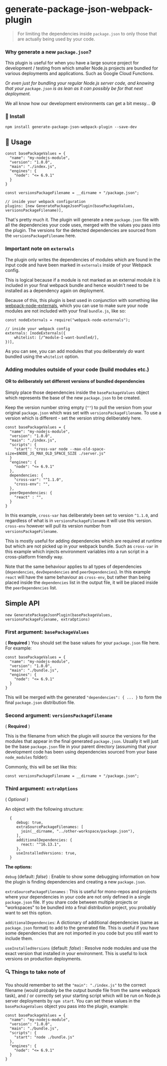 # generate-package-json-webpack-plugin

> For limiting the dependencies inside `package.json` to only those that are actually being used by your code.

### Why generate a new `package.json`?

This plugin is useful for when you have a large source project for development / testing from which smaller Node.js projects are bundled for various deployments and applications. Such as Google Cloud Functions.

_Or even just for bundling your regular Node.js server code, and knowing that your `package.json` is as lean as it can possibly be for that next deployment._

We all know how our development environments can get a bit messy... :sweat_smile:


### :floppy_disk: Install

```
npm install generate-package-json-webpack-plugin --save-dev
```

## :electric_plug: Usage

```
const basePackageValues = {
  "name": "my-nodejs-module",
  "version": "1.0.0",
  "main": "./index.js",
  "engines": {
    "node": "<= 6.9.1"
  }
}

const versionsPackageFilename = __dirname + "/package.json";

// inside your webpack configuration
plugins: [new GeneratePackageJsonPlugin(basePackageValues, versionsPackageFilename)],
```

That's pretty much it. The plugin will generate a new `package.json` file with all the dependencies your code uses, merged with the values you pass into the plugin. The versions for the detected dependencies are sourced from the `versionsPackageFilename` here.

### Important note on `externals`

The plugin only writes the dependencies of modules which are found in the input code
and have been marked in `externals` inside of your Webpack config.

This is logical because if a module is not marked as an external module it is included in
your final webpack bundle and hence wouldn't need to be installed as a dependency
again on deployment.

Because of this, this plugin is best used in conjunction with something
like [webpack-node-externals](https://github.com/liady/webpack-node-externals),
which you can use to make sure your node modules are not included with your
final `bundle.js`, like so:

```
const nodeExternals = require("webpack-node-externals");

// inside your webpack config
externals: [nodeExternals({
    whitelist: [/^module-I-want-bundled/],
})],
```

As you can see, you can add modules that you deliberately _do_ want bundled using the `whitelist` option.

### Adding modules outside of your code (build modules etc.)
#### OR to deliberately set different versions of bundled dependencies

Simply place those dependencies inside the `basePackageValues` object which represents the base of the new `package.json` to be created.

Keep the version number string empty (`""`) to pull the
version from your original `package.json` which was set with `versionsPackageFilename`.
To use a version which is different - set the version string deliberately here.

```
const basePackageValues = {
  "name": "my-nodejs-module",
  "version": "1.0.0",
  "main": "./index.js",
  "scripts": {
    "start": "cross-var node --max-old-space-size=$NODE_JS_MAX_OLD_SPACE_SIZE ./server.js"
  }
  "engines": {
    "node": "<= 6.9.1"
  },
  dependencies: {
    "cross-var": "^1.1.0",
    "cross-env": "",
  },
  peerDependencies: {
    "react" : "",
  }
}
```

In this example, `cross-var` has deliberately been set to version `^1.1.0`, and
regardless of what is in `versionsPackageFilename` it will use this version.
`cross-env` however will pull its version number from `versionsPackageFilename`.

This is mostly useful for adding dependencies which are required at runtime but which are not picked up in your webpack
bundle. Such as `cross-var` in this example which injects environment variables into a run script in a cross-platform
friendly way.

Note that the same behaviour applies to all types of dependencies (`dependencies`, `devDependencies` and 
`peerDependencies`). In this example `react` will have the same behaviour as `cross-env`, but rather than being placed 
inside the `dependencies` list in the output file, it will be placed inside the `peerDependencies` list.

## Simple API

```
new GeneratePackageJsonPlugin(basePackageValues, versionsPackageFilename, extraOptions)
```

### First argument: `basePackageValues`

( **Required** ) You should set the base values for your `package.json` file here. For example:

```
const basePackageValues = {
  "name": "my-nodejs-module",
  "version": "1.0.0",
  "main": "./bundle.js",
  "engines": {
    "node": "<= 6.9.1"
  }
}
```

This will be merged with the generated `"dependencies": { ... }` to form the final `package.json` distribution file.

### Second argument: `versionsPackageFilename`

( **Required** )

This is the filename from which the plugin will source the versions for the modules
that appear in the final generated `package.json`. Usually it will just be the base
`package.json` file in your parent directory (assuming that your development code
has been using dependencies sourced from your base `node_modules` folder):

Commonly, this will be set like this:
```
const versionsPackageFilename = __dirname + "/package.json";
```

### Third argument: `extraOptions`

( *Optional* )

An object with the following structure:

```
  {
     debug: true,
     extraSourcePackageFilenames: [
       join(__dirname, "../other-workspace/package.json"),
     ],
     additionalDependencies: {
       react: "^16.13.1",
     },
     useInstalledVersions: true,
  }
```

**The options:**

`debug` (default: *false*) : Enable to show some debugging information on how the plugin is finding dependencies and creating a new `package.json`.

`extraSourcePackageFilenames` : This is useful for mono-repos and projects where your dependencies in your code are not only defined in a single `package.json` file.
If you share code between multiple projects or "workspaces" to be bundled into a final distribution project, you probably want to set this option.

`additionalDependencies`: A dictionary of additional dependencies (same as `package.json` format) to
 add to the generated file. This is useful if you have some dependencies that are not imported in
  you code but you still want to include them.

`useInstalledVersions` (default: *false*) : Resolve node modules and use the exact version that installed in your
environment. This is useful to lock versions on production deployments.

### :mag: Things to take note of

You should remember to set the `"main": "./index.js"` to the correct filename (would probably
be the output bundle file from the same webpack task), and / or correctly set your starting script
which will be run on Node.js server deployments by `npm start`. You can set these values in
the `basePackageValues` object you pass into the plugin, example:

```
const basePackageValues = {
  "name": "my-nodejs-module",
  "version": "1.0.0",
  "main": "./bundle.js",
  "scripts": {
    "start": "node ./bundle.js"
  },
  "engines": {
    "node": "<= 6.9.1"
  }
}
```
